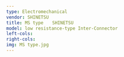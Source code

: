 ```yaml
---
type: Electromechanical
vendor: SHINETSU
title: MS type　　SHINETSU
model: low resistance-type Inter-Connector
left-cols: 
right-cols: 
img: MS type.jpg
---
```

